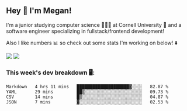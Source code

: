 ## Hey 👋 I'm Megan! 
I'm a junior studying computer science 👩🏻‍💻 at Cornell University 🐻 and a software engineer specializing in fullstack/frontend development!

Also I like numbers 📊 so check out some stats I'm working on below! ⬇️

<img src="https://github-readme-stats.vercel.app/api?username=meganyin13&show_icons=true&hide=stars&count_private=true" />

<img src="https://github-readme-stats.vercel.app/api/top-langs/?username=meganyin13&layout=compact&hide=Jupyter%20Notebook" />

### This week's dev breakdown 🖥:
<!--START_SECTION:waka-->
```text
Markdown   4 hrs 11 mins   ████████████████████▓░░░░   82.87 % 
YAML       29 mins         ██▒░░░░░░░░░░░░░░░░░░░░░░   09.73 % 
CSV        14 mins         █▒░░░░░░░░░░░░░░░░░░░░░░░   04.87 % 
JSON       7 mins          ▓░░░░░░░░░░░░░░░░░░░░░░░░   02.53 % 
```
<!--END_SECTION:waka-->